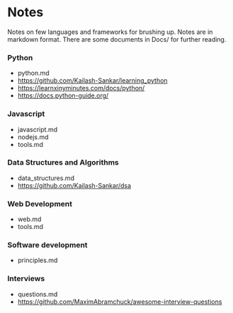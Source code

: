 # Notes
Notes on few languages and frameworks for brushing up. Notes are in markdown format.
There are some documents in Docs/ for further reading.

### Python
* python.md
* https://github.com/Kailash-Sankar/learning_python
* https://learnxinyminutes.com/docs/python/
* https://docs.python-guide.org/

### Javascript
 * javascript.md
 * nodejs.md
 * tools.md

### Data Structures and Algorithms
 * data_structures.md
 * https://github.com/Kailash-Sankar/dsa

### Web Development
 * web.md
 * tools.md

### Software development
 * principles.md
 
### Interviews
* questions.md
* https://github.com/MaximAbramchuck/awesome-interview-questions
